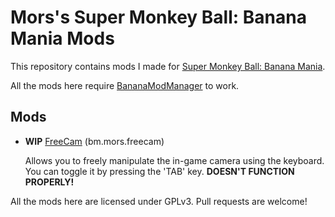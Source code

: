 # Mors's Super Monkey Ball: Banana Mania Mods

This repository contains mods I made for [Super Monkey Ball: Banana Mania](https://store.steampowered.com/app/1316910/Super_Monkey_Ball_Banana_Mania/).

All the mods here require [BananaModManager](https://github.com/MorsGames/BananaModManager) to work.

## Mods

- **WIP** [FreeCam](https://gamebanana.com/mods/322989) (bm.mors.freecam)
  
  Allows you to freely manipulate the in-game camera using the keyboard. You can toggle it by pressing the 'TAB' key. **DOESN'T FUNCTION PROPERLY!**

All the mods here are licensed under GPLv3. Pull requests are welcome!